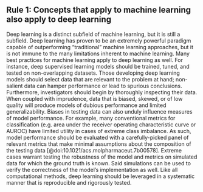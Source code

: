 ## Rule 1: Concepts that apply to machine learning also apply to deep learning
Deep learning is a distinct subfield of machine learning, but it is still a subfield.
Deep learning has proven to be an extremely powerful paradigm capable of outperforming “traditional” machine learning approaches, but it is not immune to the many limitations inherent to machine learning.
Many best practices for machine learning apply to deep learning as well.
For instance, deep supervised learning models should be trained, tuned, and tested on non-overlapping datasets.
Those developing deep learning models should select data that are relevant to the problem at hand; non-salient data can hamper performance or lead to spurious conclusions.
Furthermore, investigators should begin by thoroughly inspecting their data.
When coupled with imprudence, data that is biased, skewed, or of low quality will produce models of dubious performance and limited generalizability.
Biases in testing data can also unduly influence measures of model performance.
For example, many conventional metrics for classification (e.g. area under the receiver operating characteristic curve or AUROC) have limited utility in cases of extreme class imbalance.
As such, model performance should be evaluated with a carefully-picked panel of relevant metrics that make minimal assumptions about the composition of the testing data [@doi:10.1021/acs.molpharmaceut.7b00578].
Extreme cases warrant testing the robustness of the model and metrics on simulated data for which the ground truth is known.
Said simulations can be used to verify the correctness of the model’s implementation as well.
Like all computational methods, deep learning should be leveraged in a systematic manner that is reproducible and rigorously tested.
